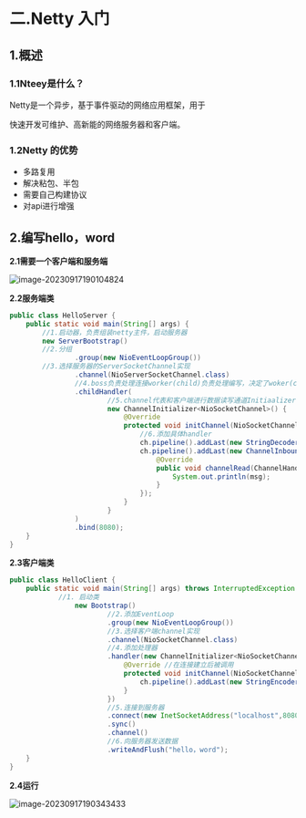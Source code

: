 # 二.Netty 入门

## 1.概述

### 1.1Nteey是什么？

Netty是一个异步，基于事件驱动的网络应用框架，用于

快速开发可维护、高新能的网络服务器和客户端。

### 1.2Netty 的优势

- 多路复用
- 解决粘包、半包
- 需要自己构建协议
- 对api进行增强

## 2.编写hello，word

**2.1需要一个客户端和服务端**

![image-20230917190104824](C:\Users\13038\AppData\Roaming\Typora\typora-user-images\image-20230917190104824.png)

**2.2服务端类**

```java
public class HelloServer {
    public static void main(String[] args) {
        //1.启动器，负责组装netty主件，启动服务器
        new ServerBootstrap()
        //2.分组
                .group(new NioEventLoopGroup())
        //3.选择服务器的ServerSocketChannel实现
                .channel(NioServerSocketChannel.class)
                //4.boss负责处理连接worker(child)负责处理编写，决定了woker(child)能执行那些操作(handler)
                .childHandler(
                        //5.channel代表和客户端进行数据读写通道Initiaalizer初始化，负责添加别的handler
                        new ChannelInitializer<NioSocketChannel>() {
                            @Override
                            protected void initChannel(NioSocketChannel ch) throws Exception {
                                //6.添加具体handler
                                ch.pipeline().addLast(new StringDecoder());//解码bytebuffer转换为字符串
                                ch.pipeline().addLast(new ChannelInboundHandlerAdapter() {//自定义handler
                                    @Override
                                    public void channelRead(ChannelHandlerContext ctx, Object msg) throws Exception {
                                        System.out.println(msg);
                                    }
                                });
                            }
                        }
                )
                .bind(8080);
    }
}
```

**2.3客户端类**

```java
public class HelloClient {
    public static void main(String[] args) throws InterruptedException {
            //1. 启动类
                new Bootstrap()
                        //2.添加EventLoop
                        .group(new NioEventLoopGroup())
                        //3.选择客户端channel实现
                        .channel(NioSocketChannel.class)
                        //4.添加处理器
                        .handler(new ChannelInitializer<NioSocketChannel>() {
                            @Override //在连接建立后被调用
                            protected void initChannel(NioSocketChannel ch) throws Exception {
                                ch.pipeline().addLast(new StringEncoder());
                            }
                        })
                        //5.连接到服务器
                        .connect(new InetSocketAddress("localhost",8080))
                        .sync()
                        .channel()
                        //6.向服务器发送数据
                        .writeAndFlush("hello，word");
    }
}
```

**2.4运行**

![image-20230917190343433](C:\Users\13038\AppData\Roaming\Typora\typora-user-images\image-20230917190343609.png)
